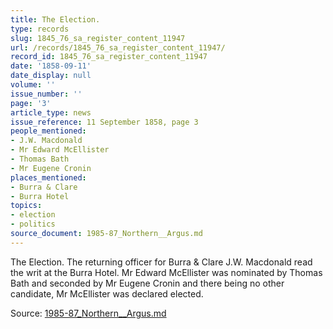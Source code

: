 ```yaml
---
title: The Election.
type: records
slug: 1845_76_sa_register_content_11947
url: /records/1845_76_sa_register_content_11947/
record_id: 1845_76_sa_register_content_11947
date: '1858-09-11'
date_display: null
volume: ''
issue_number: ''
page: '3'
article_type: news
issue_reference: 11 September 1858, page 3
people_mentioned:
- J.W. Macdonald
- Mr Edward McEllister
- Thomas Bath
- Mr Eugene Cronin
places_mentioned:
- Burra & Clare
- Burra Hotel
topics:
- election
- politics
source_document: 1985-87_Northern__Argus.md
---
```


The Election.  The returning officer for Burra & Clare J.W. Macdonald read the writ at the Burra Hotel.  Mr Edward McEllister was nominated by Thomas Bath and seconded by Mr Eugene Cronin and there being no other candidate, Mr McEllister was declared elected.

Source: [1985-87_Northern__Argus.md](/downloads/markdown/1985-87_Northern__Argus.md)
